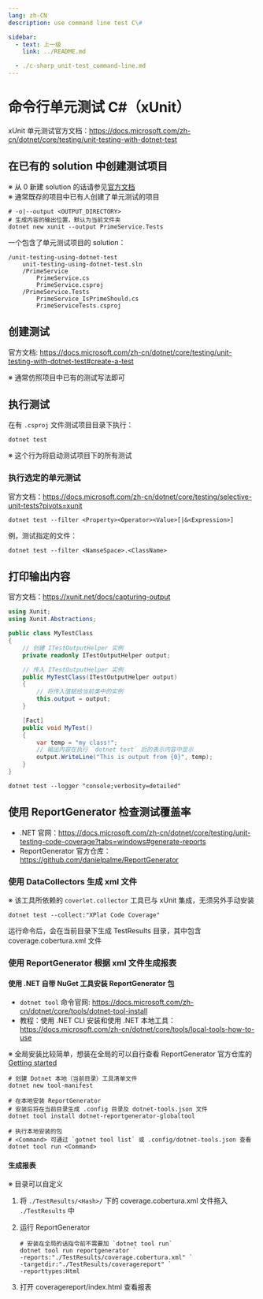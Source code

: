 ```yaml
---
lang: zh-CN
description: use command line test C\#

sidebar: 
  - text: 上一级
    link: ../README.md

  - ./c-sharp_unit-test_command-line.md
---
```

# 命令行单元测试 C#（xUnit）

xUnit 单元测试官方文档：<https://docs.microsoft.com/zh-cn/dotnet/core/testing/unit-testing-with-dotnet-test>

## 在已有的 solution 中创建测试项目

※ 从 0 新建 solution 的话请参见[官方文档](https://docs.microsoft.com/zh-cn/dotnet/core/testing/unit-testing-with-dotnet-test#create-the-solution)  
※ 通常既存的项目中已有人创建了单元测试的项目

```shell
# -o|--output <OUTPUT_DIRECTORY>
# 生成内容的输出位置，默认为当前文件夹
dotnet new xunit --output PrimeService.Tests
```

一个包含了单元测试项目的 solution：

```shell
/unit-testing-using-dotnet-test
    unit-testing-using-dotnet-test.sln
    /PrimeService
        PrimeService.cs
        PrimeService.csproj
    /PrimeService.Tests
        PrimeService_IsPrimeShould.cs
        PrimeServiceTests.csproj
```

## 创建测试

官方文档: <https://docs.microsoft.com/zh-cn/dotnet/core/testing/unit-testing-with-dotnet-test#create-a-test>

※ 通常仿照项目中已有的测试写法即可

## 执行测试

在有 `.csproj` 文件测试项目目录下执行：

```shell
dotnet test
```

※ 这个行为将启动测试项目下的所有测试

### 执行选定的单元测试

官方文档：<https://docs.microsoft.com/zh-cn/dotnet/core/testing/selective-unit-tests?pivots=xunit>

```shell
dotnet test --filter <Property><Operator><Value>[|&<Expression>]
```

例，测试指定的文件：

```shell
dotnet test --filter <NamseSpace>.<ClassName>
```

## 打印输出内容

官方文档：<https://xunit.net/docs/capturing-output>

```c#
using Xunit;
using Xunit.Abstractions;

public class MyTestClass
{
    // 创建 ITestOutputHelper 实例
    private readonly ITestOutputHelper output;

    // 传入 ITestOutputHelper 实例
    public MyTestClass(ITestOutputHelper output)
    {
        // 将传入值赋给当前类中的实例
        this.output = output;
    }

    [Fact]
    public void MyTest()
    {
        var temp = "my class!";
        // 输出内容在执行 `dotnet test` 后的表示内容中显示
        output.WriteLine("This is output from {0}", temp);
    }
}
```

```shell
dotnet test --logger "console;verbosity=detailed"
```

## 使用 ReportGenerator 检查测试覆盖率

- .NET 官网：<https://docs.microsoft.com/zh-cn/dotnet/core/testing/unit-testing-code-coverage?tabs=windows#generate-reports>
- ReportGenerator 官方仓库：<https://github.com/danielpalme/ReportGenerator>

### 使用 DataCollectors 生成 xml 文件

※ 该工具所依赖的 `coverlet.collector` 工具已与 xUnit 集成，无须另外手动安装

```shell
dotnet test --collect:"XPlat Code Coverage"
```

运行命令后，会在当前目录下生成 TestResults 目录，其中包含 coverage.cobertura.xml 文件

### 使用 ReportGenerator 根据 xml 文件生成报表

#### 使用 .NET 自带 NuGet 工具安装 ReportGenerator 包

- `dotnet tool` 命令官网: <https://docs.microsoft.com/zh-cn/dotnet/core/tools/dotnet-tool-install>
- 教程：使用 .NET CLI 安装和使用 .NET 本地工具：<https://docs.microsoft.com/zh-cn/dotnet/core/tools/local-tools-how-to-use>

※ 全局安装比较简单，想装在全局的可以自行查看 ReportGenerator 官方仓库的 [Getting started](https://github.com/danielpalme/ReportGenerator#install-the-package-matching-your-platform-and-needs)

```shell
# 创建 Dotnet 本地（当前目录）工具清单文件
dotnet new tool-manifest

# 在本地安装 ReportGenerator
# 安装后将在当前目录生成 .config 目录及 dotnet-tools.json 文件
dotnet tool install dotnet-reportgenerator-globaltool

# 执行本地安装的包
# <Command> 可通过 `gotnet tool list` 或 .config/dotnet-tools.json 查看
dotnet tool run <Command>
```

#### 生成报表

※ 目录可以自定义

1. 将 `./TestResults/<Hash>/` 下的 coverage.cobertura.xml 文件拖入 `./TestResults` 中

2. 运行 ReportGenerator

   ```shell
   # 安装在全局的话指令前不需要加 `dotnet tool run`
   dotnet tool run reportgenerator `
   -reports:"./TestResults/coverage.cobertura.xml" `
   -targetdir:"./TestResults/coveragereport" `
   -reporttypes:Html
   ```

3. 打开 coveragereport/index.html 查看报表
